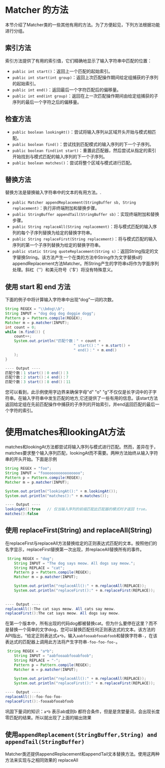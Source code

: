 # Matcher 的方法

本节介绍了Matcher类的一些其他有用的方法。为了方便起见，下列方法根据功能进行分组。

## 索引方法

索引方法提供了有用的索引值，它们精确地显示了输入字符串中匹配的位置：

* `public int start()`：返回上一个匹配的起始索引。
* `public int start(int group)`：返回上次匹配操作期间给定组捕获的子序列的起始索引。
* `public int end()`：返回最后一个字符匹配后的偏移量。
* `public int end(int group)`：返回在上一次匹配操作期间由给定组捕获的子序列的最后一个字符之后的偏移量。

## 检查方法

* `public boolean lookingAt()`：尝试将输入序列从区域开头开始与模式相匹配。
* `public boolean find()`：尝试找到匹配模式的输入序列的下一个子序列。
* `public boolean find(int start)`：重置此匹配器，然后尝试从指定的索引开始找到与模式匹配的输入序列的下一个子序列。
* `public boolean matches()`：尝试将整个区域与模式进行匹配。

## 替换方法

替换方法是替换输入字符串中的文本的有用方法。.

* `public Matcher appendReplacement(StringBuffer sb, String replacement)`：执行非终端附加和替换步骤。
* `public StringBuffer appendTail(StringBuffer sb)`：实现终端附加和替换步骤。
* `public String replaceAll(String replacement)`：将与模式匹配的输入序列的每个子序列替换为给定的替换字符串。
* `public String replaceFirst(String replacement)`：将与模式匹配的输入序列的第一个子序列替换为给定的替换字符串。
* `public static String quoteReplacement(String s)`：返回String指定的文字替换String。该方法产生一个在类的方法中String作为文字替换s的appendReplacement方法Matcher。所String产生的字符串s将作为字面序列处理。斜杠（'\'）和美元符号（'$'）将没有特殊意义。

## 使用 start 和 end 方法
下面的例子中将计算输入字符串中出现“dog”一词的次数。

```java
String REGEX = "\\bdog\\b";
String INPUT = "dog dog dog doggie dogg";
Pattern p = Pattern.compile(REGEX);
Matcher m = p.matcher(INPUT);
int count = 0;
while (m.find()) {
    count++;
    System.out.println("匹配个数：" + count +
                               " start()：" + m.start() +
                               " end()：" + m.end()
    );
}

---- Output ----
匹配个数：1 start()：0 end()：3
匹配个数：2 start()：4 end()：7
匹配个数：3 start()：8 end()：11

```

您可以看到，此示例使用字边界来确保字母"d" "o" "g"不仅仅是长字词中的子字符串。在输入字符串中发生匹配的地方,它还提供了一些有用的信息。该start方法返回给定组在先前匹配操作中捕获的子序列的开始索引，并end返回匹配的最后一个字符的索引。

# 使用matches和lookingAt方法

matches和lookingAt方法都尝试将输入序列与模式进行匹配。然而，差异在于，matches要求整个输入序列匹配，lookingAt而不需要。两种方法始终从输入字符串的开头开始。下面是示例

```java
String REGEX = "foo";
String INPUT = "fooooooooooooooooo";
Pattern p = Pattern.compile(REGEX);
Matcher m = p.matcher(INPUT);

System.out.println("lookingAt():" + m.lookingAt());
System.out.println("matches():" + m.matches());

---- Output ----
lookingAt():true   // 仅当输入序列的前缀匹配此匹配器的模式时才返回 true。
matches():false
```

## 使用 replaceFirst(String) and replaceAll(String)

在replaceFirst与replaceAll方法替换给定的正则表达式匹配的文本。按照他们的名字显示，replaceFirst替换第一次出现，并replaceAll替换所有的事件。

```java
 String REGEX = "dog";
    String INPUT = "The dog says meow. All dogs say meow.";
    String REPLACE = "cat";
    Pattern p = Pattern.compile(REGEX);
    Matcher m = p.matcher(INPUT);

    System.out.println("replaceAll():" + m.replaceAll(REPLACE));
    System.out.println("replaceFirst():" + m.replaceFirst(REPLACE));
    
    
---- Output ----
replaceAll():The cat says meow. All cats say meow.
replaceFirst():The cat says meow. All dogs say meow.
```

在第一个版本中，所有出现的代码dog都被替换cat。但为什么要停在这里？而不是替换一个简单的文字dog，您可以替换匹配任何正则表达式的文本。该方法的API指出，“给定正则表达式`a*b`，输入`aabfooaabfooabfoob`和替换字符串`-`，在该表达式的匹配器上调用此方法将产生字符串`-foo-foo-foo-`。

```java
 String REGEX = "a*b";
    String INPUT = "aabfooaabfooabfoob";
    String REPLACE = "-";
    Pattern p = Pattern.compile(REGEX);
    Matcher m = p.matcher(INPUT);

    System.out.println("replaceAll():" + m.replaceAll(REPLACE));
    System.out.println("replaceFirst():" + m.replaceFirst(REPLACE));
    
---- Output ----
replaceAll():-foo-foo-foo-
replaceFirst():-fooaabfooabfoob
```
巩固下量词的知识：`a*b` 表示ab或则b 都符合条件，但是是贪婪量词，会出现长度零匹配的结果。所以就出现了上面的输出效果


## 使用`appendReplacement(StringBuffer,String) and appendTail(StringBuffer)`

Matcher类还提供appendReplacement和appendTail文本替换方法。使用这两种方法来实现与之相同效果的 replaceAll


